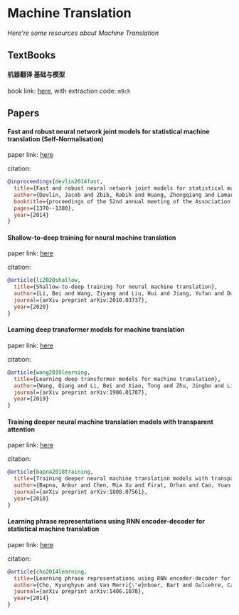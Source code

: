 # Machine Translation
*Here're some resources about Machine Translation*


## TextBooks

#### 机器翻译 基础与模型
book link: [here](https://pan.baidu.com/s/1VE4vLUMdpjxTqUj3G9KvQg), with extraction code: `m9ch`



## Papers


#### Fast and robust neural network joint models for statistical machine translation (Self-Normalisation)

paper link: [here](https://aclanthology.org/P14-1129.pdf)

citation: 
```bibtex
@inproceedings{devlin2014fast,
  title={Fast and robust neural network joint models for statistical machine translation},
  author={Devlin, Jacob and Zbib, Rabih and Huang, Zhongqiang and Lamar, Thomas and Schwartz, Richard and Makhoul, John},
  booktitle={proceedings of the 52nd annual meeting of the Association for Computational Linguistics (Volume 1: Long Papers)},
  pages={1370--1380},
  year={2014}
}
```


#### Shallow-to-deep training for neural machine translation

paper link: [here](https://arxiv.org/pdf/2010.03737)

citation: 
```bibtex
@article{li2020shallow,
  title={Shallow-to-deep training for neural machine translation},
  author={Li, Bei and Wang, Ziyang and Liu, Hui and Jiang, Yufan and Du, Quan and Xiao, Tong and Wang, Huizhen and Zhu, Jingbo},
  journal={arXiv preprint arXiv:2010.03737},
  year={2020}
}
```
    


#### Learning deep transformer models for machine translation

paper link: [here](https://arxiv.org/pdf/1906.01787)

citation: 
```bibtex
@article{wang2019learning,
  title={Learning deep transformer models for machine translation},
  author={Wang, Qiang and Li, Bei and Xiao, Tong and Zhu, Jingbo and Li, Changliang and Wong, Derek F and Chao, Lidia S},
  journal={arXiv preprint arXiv:1906.01787},
  year={2019}
}
```
    

#### Training deeper neural machine translation models with transparent attention

paper link: [here](https://arxiv.org/pdf/1808.07561.pdf)

citation: 
```bibtex
@article{bapna2018training,
  title={Training deeper neural machine translation models with transparent attention},
  author={Bapna, Ankur and Chen, Mia Xu and Firat, Orhan and Cao, Yuan and Wu, Yonghui},
  journal={arXiv preprint arXiv:1808.07561},
  year={2018}
}
```
    

#### Learning phrase representations using RNN encoder-decoder for statistical machine translation

paper link: [here](https://arxiv.org/pdf/1406.1078.pdf)

citation: 
```bibtex
@article{cho2014learning,
  title={Learning phrase representations using RNN encoder-decoder for statistical machine translation},
  author={Cho, Kyunghyun and Van Merri{\"e}nboer, Bart and Gulcehre, Caglar and Bahdanau, Dzmitry and Bougares, Fethi and Schwenk, Holger and Bengio, Yoshua},
  journal={arXiv preprint arXiv:1406.1078},
  year={2014}
}
```
    